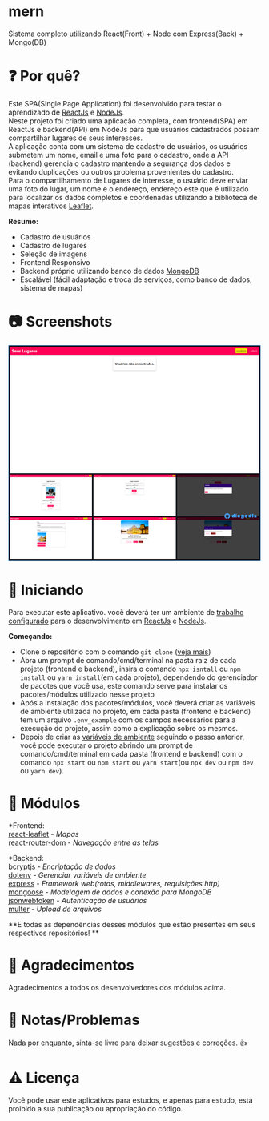 # mern
Sistema completo utilizando React(Front) + Node com Express(Back) + Mongo(DB)

# :question: Por quê? 
Este SPA(Single Page Application) foi desenvolvido para testar o aprendizado de [ReactJs](https://pt-br.reactjs.org/) e [NodeJs](https://nodejs.org/en/). </br>
Neste projeto foi criado uma aplicação completa, com frontend(SPA) em ReactJs e backend(API) em NodeJs para que usuários cadastrados possam compartilhar lugares de seus interesses.</br>
A aplicação conta com um sistema de cadastro de usuários, os usuários submetem um nome, email e uma foto para o cadastro, onde a API (backend) gerencia o cadastro mantendo a segurança dos dados e evitando duplicações ou outros problema provenientes do cadastro.</br>
Para o compartilhamento de Lugares de interesse, o usuário deve enviar uma foto do lugar, um nome e o endereço, endereço este que é utilizado para localizar os  dados completos e coordenadas utilizando a biblioteca de mapas interativos [Leaflet](https://leafletjs.com/).</br>

**Resumo:**
* Cadastro de usuários
* Cadastro de lugares
* Seleção de imagens
* Frontend Responsivo
* Backend próprio utilizando banco de dados [MongoDB](https://www.mongodb.com/pt-br)
* Escalável (fácil adaptação e troca de serviços, como banco de dados, sistema de mapas)

# :camera: Screenshots
![Screenshots](https://github.com/diegodls/mern/blob/assets/thumb.jpg)</br>

# :rocket: Iniciando
Para executar este aplicativo. você deverá ter um ambiente de [trabalho configurado](https://www.google.com/) para o desenvolvimento em [ReactJs](https://pt-br.reactjs.org/) e [NodeJs](https://nodejs.org/en/).</br>

**Começando:**
* Clone o repositório com o comando `git clone` ([veja mais](https://help.github.com/pt/github/creating-cloning-and-archiving-repositories/cloning-a-repository))
* Abra um prompt de comando/cmd/terminal na pasta raiz de cada projeto (frontend e backend), insira o comando `npx isntall` ou `npm install` ou `yarn install`(em cada projeto), dependendo do gerenciador de pacotes que você usa, este comando serve para instalar os pacotes/módulos utilizado nesse projeto
* Após a instalação dos pacotes/módulos, você deverá criar as variáveis de ambiente utilizada no projeto, em cada pasta (frontend e backend) tem um arquivo `.env_example` com os campos necessários para a execução do projeto, assim como a explicação sobre os mesmos.
* Depois de criar as [variáveis de ambiente](https://www.google.com/) seguindo o passo anterior, você pode executar o projeto abrindo um prompt de comando/cmd/terminal em cada pasta (frontend e backend) com o comando `npx start` ou `npm start` ou `yarn start`(ou `npx dev` ou `npm dev` ou `yarn dev`).

# :nut_and_bolt: Módulos
*Frontend:</br>
[react-leaflet](https://react-leaflet.js.org/) - *Mapas*</br>
[react-router-dom](https://reactrouter.com/web/guides/quick-start) - *Navegação entre as telas*</br>

*Backend:</br>
[bcryptjs](https://github.com/dcodeIO/bcrypt.js) - *Encriptação de dados*</br>
[dotenv](https://github.com/motdotla/dotenv) - *Gerenciar variáveis de ambiente*</br>
[express](https://expressjs.com/pt-br/) - *Framework web(rotas, middlewares, requisições http)*</br>
[mongoose](https://mongoosejs.com/) - *Modelagem de dados e conexão para MongoDB*</br>
[jsonwebtoken](https://github.com/auth0/node-jsonwebtoken) - *Autenticação de usuários*</br>
[multer](https://github.com/expressjs/multer) - *Upload de arquivos*</br>

**E todas as dependências desses módulos que estão presentes em seus respectivos repositórios! **

# :clap: Agradecimentos
Agradecimentos a todos os desenvolvedores dos módulos acima.

# :page_with_curl: Notas/Problemas
Nada por enquanto, sinta-se livre para deixar sugestões e correções. :thumbsup:

# :warning: Licença
Você pode usar este aplicativos para estudos, e apenas para estudo, está proibido a sua publicação ou apropriação do código.
